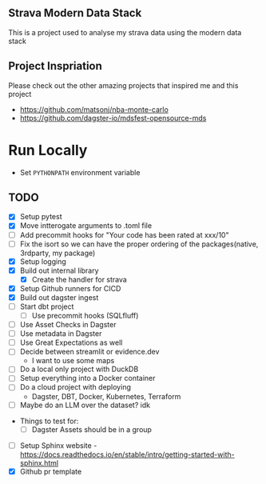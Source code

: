 ## Strava Modern Data Stack
This is a project used to analyse my strava data using the modern data stack

## Project Inspriation
Please check out the other amazing projects that inspired me and this project
- https://github.com/matsonj/nba-monte-carlo
- https://github.com/dagster-io/mdsfest-opensource-mds

# Run Locally
- Set `PYTHONPATH` environment variable


## TODO
- [x] Setup pytest
- [x] Move intterogate arguments to .toml file
- [ ] Add precommit hooks for "Your code has been rated at xxx/10"
- [ ] Fix the isort so we can have the proper ordering of the packages(native, 3rdparty, my package)
- [x] Setup logging
- [x] Build out internal library
    - [x] Create the handler for strava
- [x] Setup Github runners for CICD
- [x] Build out dagster ingest
- [ ] Start dbt project
    - [ ] Use precommit hooks (SQLfluff)
- [ ] Use Asset Checks in Dagster
- [ ] Use metadata in Dagster
- [ ] Use Great Expectations as well
- [ ] Decide between streamlit or evidence.dev
    - I want to use some maps
- [ ] Do a local only project with DuckDB
- [ ] Setup everything into a Docker container
- [ ] Do a cloud project with deploying
    - Dagster, DBT, Docker, Kubernetes, Terraform
- [ ] Maybe do an LLM over the dataset? idk
- Things to test for:
    - [ ] Dagster Assets should be in a group
- [ ] Setup Sphinx website - https://docs.readthedocs.io/en/stable/intro/getting-started-with-sphinx.html
- [x] Github pr template
